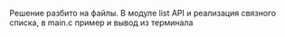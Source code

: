 Решение разбито на файлы. В модуле list API и реализация связного списка, в main.c пример и вывод из терминала
